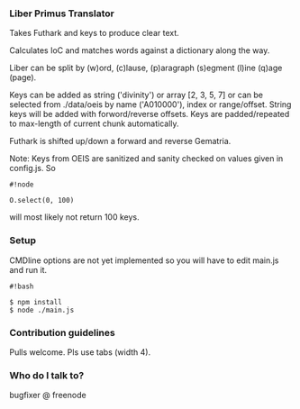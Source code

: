 ### Liber Primus Translator ###

Takes Futhark and keys to produce clear text.

Calculates IoC and matches words against a dictionary along the way.

Liber can be split by (w)ord, (c)lause, (p)aragraph (s)egment (l)ine (q)age (page).

Keys can be added as string ('divinity') or array [2, 3, 5, 7] or can be selected from ./data/oeis by name ('A010000'), index or range/offset. String keys will be added with forword/reverse offsets. Keys are padded/repeated to max-length of current chunk automatically.

Futhark is shifted up/down a forward and reverse Gematria.

Note: Keys from OEIS are sanitized and sanity checked on values given in config.js.
So 
```
#!node

O.select(0, 100)
```
 will most likely not return 100 keys.

### Setup ###

CMDline options are not yet implemented so you will have to edit main.js and run it.


```
#!bash

$ npm install
$ node ./main.js
```


### Contribution guidelines ###

Pulls welcome.
Pls use tabs (width 4).

### Who do I talk to? ###

bugfixer @ freenode